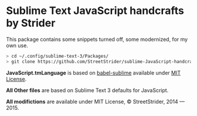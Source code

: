 # Sublime Text JavaScript handcrafts by Strider

This package contains some snippets turned off, some modernized, for my own use.

```sh
> cd ~/.config/sublime-text-3/Packages/
> git clone https://github.com/StreetStrider/sublime-JavaScript-handcrafts.git JavaScript
```

**JavaScript.tmLanguage** is based on [babel-sublime](https://github.com/babel/babel-sublime) available under [MIT License](https://github.com/babel/babel-sublime/blob/master/LICENSE).

**All Other files** are based on Sublime Text 3 defaults for JavaScript.

**All modifictions** are available under MIT License, © StreetStrider, 2014 — 2015.
